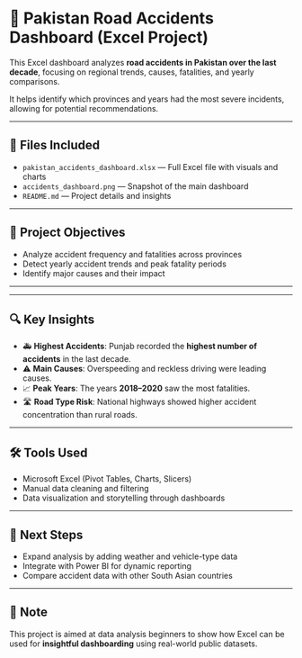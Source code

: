 # 🚧 Pakistan Road Accidents Dashboard (Excel Project)

This Excel dashboard analyzes **road accidents in Pakistan over the last decade**, focusing on regional trends, causes, fatalities, and yearly comparisons.

It helps identify which provinces and years had the most severe incidents, allowing for potential recommendations.

---

## 📁 Files Included

- `pakistan_accidents_dashboard.xlsx` — Full Excel file with visuals and charts
- `accidents_dashboard.png` — Snapshot of the main dashboard
- `README.md` — Project details and insights


---

## 🎯 Project Objectives

- Analyze accident frequency and fatalities across provinces
- Detect yearly accident trends and peak fatality periods
- Identify major causes and their impact

---


---

## 🔍 Key Insights

- 🚑 **Highest Accidents**: Punjab recorded the **highest number of accidents** in the last decade.
- ⚠️ **Main Causes**: Overspeeding and reckless driving were leading causes.
- 📈 **Peak Years**: The years **2018–2020** saw the most fatalities.
- 🛣️ **Road Type Risk**: National highways showed higher accident concentration than rural roads.

---

## 🛠 Tools Used

- Microsoft Excel (Pivot Tables, Charts, Slicers)
- Manual data cleaning and filtering
- Data visualization and storytelling through dashboards

---

## 🚀 Next Steps

- Expand analysis by adding weather and vehicle-type data
- Integrate with Power BI for dynamic reporting
- Compare accident data with other South Asian countries

---

## 📌 Note

This project is aimed at data analysis beginners to show how Excel can be used for **insightful dashboarding** using real-world public datasets.
